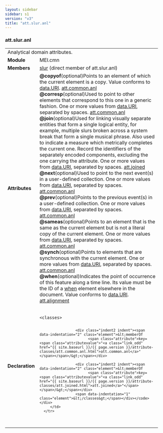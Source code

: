```yaml
---
layout: sidebar
sidebar: s1
version: "v3"
title: "att.slur.anl"
---
```

<div class="classSpec att">
   <h3 id="att.slur.anl">att.slur.anl</h3>
   <table class="wovenodd">
      <tr>
         <td colspan="2" class="wovenodd-col2">Analytical domain attributes.</td>
      </tr>
      <tr>
         <td class="wovenodd-col1"><strong>Module</strong></td>
         <td class="wovenodd-col2">MEI.cmn</td>
      </tr>
      <tr>
         <td class="wovenodd-col1"><strong>Members</strong></td>
         <td class="wovenodd-col2">
            <div class="parent">
               <div><a class="link_odd_elementSpec" href="{{ site.baseurl }}/{{ page.version }}/elements/slur.html">slur</a> (direct member of att.slur.anl)
               </div>
            </div>
         </td>
      </tr>
      <tr>
         <td class="wovenodd-col1"><strong>Attributes</strong></td>
         <td class="wovenodd-col2">
            <div class="attributeDef"><span class="attribute"><strong>@copyof</strong></span><span class="attributeUsage">(optional)</span><span class="attributeDesc">Points to an element of which the current element is a copy.</span>
               Value conforms to <a class="link_odd_classSpec" href="{{ site.baseurl }}/{{ page.version }}/data-types/data.uri.html">data.URI</a>.
               <span class="attributeClasses"><a class="link_odd" href="{{ site.baseurl }}/{{ page.version }}/attribute-classes/att.common.anl.html">att.common.anl</a></span></div>
            <div class="attributeDef"><span class="attribute"><strong>@corresp</strong></span><span class="attributeUsage">(optional)</span><span class="attributeDesc">Used to point to other elements that correspond to this one in a generic
                  fashion.</span>
               One or more values from <a class="link_odd_classSpec" href="{{ site.baseurl }}/{{ page.version }}/data-types/data.uri.html">data.URI</a>, separated by spaces.
               <span class="attributeClasses"><a class="link_odd" href="{{ site.baseurl }}/{{ page.version }}/attribute-classes/att.common.anl.html">att.common.anl</a></span></div>
            <div class="attributeDef"><span class="attribute"><strong>@join</strong></span><span class="attributeUsage">(optional)</span><span class="attributeDesc">Used for linking visually separate entities that form a single logical entity, for
                  example, multiple slurs broken across a system break that form a single musical phrase.
                  Also used to indicate a measure which metrically completes the current one. Record
                  the
                  identifiers of the separately encoded components, excluding the one carrying the
                  attribute.</span>
               One or more values from <a class="link_odd_classSpec" href="{{ site.baseurl }}/{{ page.version }}/data-types/data.uri.html">data.URI</a>, separated by spaces.
               <span class="attributeClasses"><a class="link_odd" href="{{ site.baseurl }}/{{ page.version }}/attribute-classes/att.joined.html">att.joined</a></span></div>
            <div class="attributeDef"><span class="attribute"><strong>@next</strong></span><span class="attributeUsage">(optional)</span><span class="attributeDesc">Used to point to the next event(s) in a user-defined collection.</span>
               One or more values from <a class="link_odd_classSpec" href="{{ site.baseurl }}/{{ page.version }}/data-types/data.uri.html">data.URI</a>, separated by spaces.
               <span class="attributeClasses"><a class="link_odd" href="{{ site.baseurl }}/{{ page.version }}/attribute-classes/att.common.anl.html">att.common.anl</a></span></div>
            <div class="attributeDef"><span class="attribute"><strong>@prev</strong></span><span class="attributeUsage">(optional)</span><span class="attributeDesc">Points to the previous event(s) in a user-defined collection.</span>
               One or more values from <a class="link_odd_classSpec" href="{{ site.baseurl }}/{{ page.version }}/data-types/data.uri.html">data.URI</a>, separated by spaces.
               <span class="attributeClasses"><a class="link_odd" href="{{ site.baseurl }}/{{ page.version }}/attribute-classes/att.common.anl.html">att.common.anl</a></span></div>
            <div class="attributeDef"><span class="attribute"><strong>@sameas</strong></span><span class="attributeUsage">(optional)</span><span class="attributeDesc">Points to an element that is the same as the current element but is not a literal
                  copy of the current element.</span>
               One or more values from <a class="link_odd_classSpec" href="{{ site.baseurl }}/{{ page.version }}/data-types/data.uri.html">data.URI</a>, separated by spaces.
               <span class="attributeClasses"><a class="link_odd" href="{{ site.baseurl }}/{{ page.version }}/attribute-classes/att.common.anl.html">att.common.anl</a></span></div>
            <div class="attributeDef"><span class="attribute"><strong>@synch</strong></span><span class="attributeUsage">(optional)</span><span class="attributeDesc">Points to elements that are synchronous with the current element.</span>
               One or more values from <a class="link_odd_classSpec" href="{{ site.baseurl }}/{{ page.version }}/data-types/data.uri.html">data.URI</a>, separated by spaces.
               <span class="attributeClasses"><a class="link_odd" href="{{ site.baseurl }}/{{ page.version }}/attribute-classes/att.common.anl.html">att.common.anl</a></span></div>
            <div class="attributeDef"><span class="attribute"><strong>@when</strong></span><span class="attributeUsage">(optional)</span><span class="attributeDesc">Indicates the point of occurrence of this feature along a time line. Its value must
                  be the ID of a <a class="link_odd_elementSpec" href="{{ site.baseurl }}/{{ page.version }}/elements/when.html">when</a> element elsewhere in the document.</span>
               Value conforms to <a class="link_odd_classSpec" href="{{ site.baseurl }}/{{ page.version }}/data-types/data.uri.html">data.URI</a>.
               <span class="attributeClasses"><a class="link_odd" href="{{ site.baseurl }}/{{ page.version }}/attribute-classes/att.alignment.html">att.alignment</a></span></div>
         </td>
      </tr>
      <tr>
         <td class="wovenodd-col1"><strong>Declaration</strong></td>
         <td class="wovenodd-col2">
            <div class="code" xml:space="preserve" data-lang="ODD"><code>
                  <div class="indent1 indent"><span data-indentation="1" class="element">&lt;classes&gt;</span>
                     
                     <div class="indent2 indent"><span data-indentation="2" class="element">&lt;memberOf
                           <span class="attribute">key=<span class="attributevalue">"<a class="link_odd" href="{{ site.baseurl }}/{{ page.version }}/attribute-classes/att.common.anl.html">att.common.anl</a>"</span></span>/&gt;</span></div>
                     
                     <div class="indent2 indent"><span data-indentation="2" class="element">&lt;memberOf
                           <span class="attribute">key=<span class="attributevalue">"<a class="link_odd" href="{{ site.baseurl }}/{{ page.version }}/attribute-classes/att.joined.html">att.joined</a>"</span></span>/&gt;</span></div>
                     <span data-indentation="1" class="element">&lt;/classes&gt;</span></div></code></div>
         </td>
      </tr>
   </table>
</div>